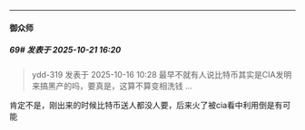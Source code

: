 ﻿
*****

####  御众师  
##### 69#       发表于 2025-10-21 16:20

<blockquote>ydd-319 发表于 2025-10-16 10:28
最早不就有人说比特币其实是CIA发明来搞黑产的吗，要真是，这算不算变相洗钱 ...</blockquote>
肯定不是，刚出来的时候比特币送人都没人要，后来火了被cia看中利用倒是有可能

